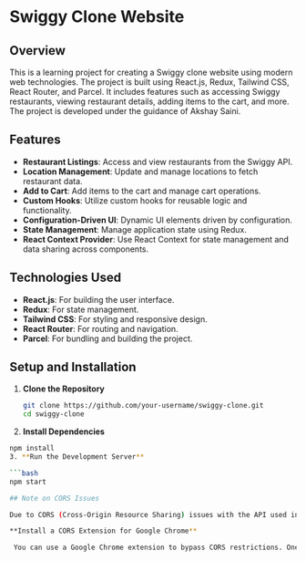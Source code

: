 # Swiggy Clone Website

## Overview

This is a learning project for creating a Swiggy clone website using modern web technologies. The project is built using React.js, Redux, Tailwind CSS, React Router, and Parcel. It includes features such as accessing Swiggy restaurants, viewing restaurant details, adding items to the cart, and more. The project is developed under the guidance of Akshay Saini.

## Features

- **Restaurant Listings**: Access and view restaurants from the Swiggy API.
- **Location Management**: Update and manage locations to fetch restaurant data.
- **Add to Cart**: Add items to the cart and manage cart operations.
- **Custom Hooks**: Utilize custom hooks for reusable logic and functionality.
- **Configuration-Driven UI**: Dynamic UI elements driven by configuration.
- **State Management**: Manage application state using Redux.
- **React Context Provider**: Use React Context for state management and data sharing across components.

## Technologies Used

- **React.js**: For building the user interface.
- **Redux**: For state management.
- **Tailwind CSS**: For styling and responsive design.
- **React Router**: For routing and navigation.
- **Parcel**: For bundling and building the project.

## Setup and Installation

1. **Clone the Repository**

   ```bash
   git clone https://github.com/your-username/swiggy-clone.git
   cd swiggy-clone
2. **Install Dependencies**

  ```bash
  npm install
3. **Run the Development Server**

  ```bash
  npm start

## Note on CORS Issues

Due to CORS (Cross-Origin Resource Sharing) issues with the API used in this project, you may encounter errors when trying to access the application. To work around these issues, please follow the step:

**Install a CORS Extension for Google Chrome**

   You can use a Google Chrome extension to bypass CORS restrictions. One popular extension is [CORS Allow](https://chromewebstore.google.com/detail/allow-cors-access-control/lhobafahddgcelffkeicbaginigeejlf?hl=en). 